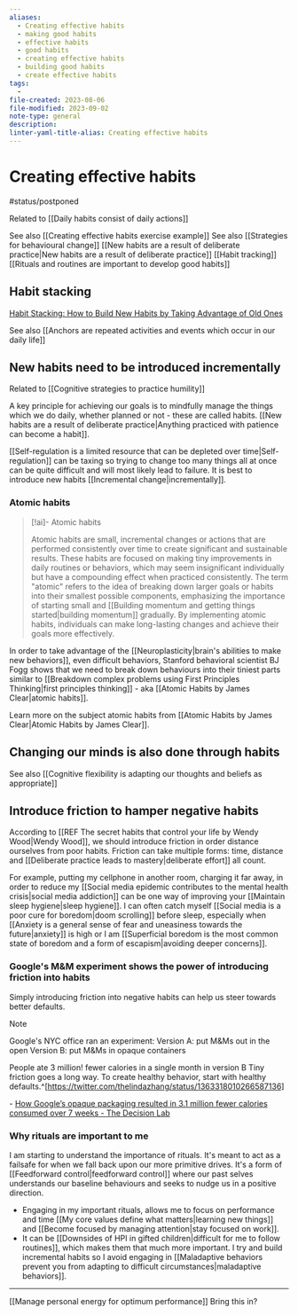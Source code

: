 ```yaml
---
aliases:
  - Creating effective habits
  - making good habits
  - effective habits
  - good habits
  - creating effective habits
  - building good habits
  - create effective habits
tags:
  - 
file-created: 2023-08-06
file-modified: 2023-09-02
note-type: general
description: 
linter-yaml-title-alias: Creating effective habits
---
```


# Creating effective habits

#status/postponed

Related to [[Daily habits consist of daily actions]]

See also [[Creating effective habits exercise example]]
See also [[Strategies for behavioural change]]
[[New habits are a result of deliberate practice|New habits are a result of deliberate practice]]
[[Habit tracking]]
[[Rituals and routines are important to develop good habits]]

## Habit stacking

[Habit Stacking: How to Build New Habits by Taking Advantage of Old Ones](https://jamesclear.com/habit-stacking#:~:text=There%20is%20a%20phenomenon%20that,that%20get%20used%20more%20frequently)

See also [[Anchors are repeated activities and events which occur in our daily life]]

## New habits need to be introduced incrementally

Related to [[Cognitive strategies to practice humility]]

A key principle for achieving our goals is to mindfully manage the things which we do daily, whether planned or not - these are called habits. [[New habits are a result of deliberate practice|Anything practiced with patience can become a habit]].

[[Self-regulation is a limited resource that can be depleted over time|Self-regulation]] can be taxing so trying to change too many things all at once can be quite difficult and will most likely lead to failure. It is best to introduce new habits [[Incremental change|incrementally]].

### Atomic habits

> [!ai]- Atomic habits
>
> Atomic habits are small, incremental changes or actions that are performed consistently over time to create significant and sustainable results. These habits are focused on making tiny improvements in daily routines or behaviors, which may seem insignificant individually but have a compounding effect when practiced consistently. The term "atomic" refers to the idea of breaking down larger goals or habits into their smallest possible components, emphasizing the importance of starting small and [[Building momentum and getting things started|building momentum]] gradually. By implementing atomic habits, individuals can make long-lasting changes and achieve their goals more effectively.

In order to take advantage of the [[Neuroplasticity|brain's abilities to make new behaviors]], even difficult behaviors, Stanford behavioral scientist BJ Fogg shows that we need to break down behaviours into their tiniest parts similar to [[Breakdown complex problems using First Principles Thinking|first principles thinking]] - aka [[Atomic Habits by James Clear|atomic habits]].

Learn more on the subject atomic habits from [[Atomic Habits by James Clear|Atomic Habits by James Clear]].

## Changing our minds is also done through habits

See also [[Cognitive flexibility is adapting our thoughts and beliefs as appropriate]]

## Introduce friction to hamper negative habits

According to [[REF The secret habits that control your life by Wendy Wood|Wendy Wood]], we should introduce friction in order distance ourselves from poor habits. Friction can take multiple forms: time, distance and [[Deliberate practice leads to mastery|deliberate effort]] all count.

For example, putting my cellphone in another room, charging it far away, in order to reduce my [[Social media epidemic contributes to the mental health crisis|social media addiction]] can be one way of improving your [[Maintain sleep hygiene|sleep hygiene]]. I can often catch myself [[Social media is a poor cure for boredom|doom scrolling]] before sleep, especially when [[Anxiety is a general sense of fear and uneasiness towards the future|anxiety]] is high or I am [[Superficial boredom is the most common state of boredom and a form of escapism|avoiding deeper concerns]].

### Google's M&M experiment shows the power of introducing friction into habits

Simply introducing friction into negative habits can help us steer towards better defaults.

> [!NOTE]
> Google's NYC office ran an experiment:
> Version A: put M&Ms out in the open
> Version B: put M&Ms in opaque containers
>
> People ate 3 million! fewer calories in a single month in version B Tiny friction goes a long way. To create healthy behavior, start with healthy defaults.^[https://twitter.com/thelindazhang/status/1363318010266587136]
>
> \- [How Google’s opaque packaging resulted in 3.1 million fewer calories consumed over 7 weeks - The Decision Lab](https://thedecisionlab.com/intervention/how-googles-opaque-packaging-resulted-in-3-1-million-fewer-calories-consumed-over-7-weeks)

### Why rituals are important to me

I am starting to understand the importance of rituals. It's meant to act as a failsafe for when we fall back upon our more primitive drives. It's a form of [[Feedforward control|feedforward control]] where our past selves understands our baseline behaviours and seeks to nudge us in a positive direction.

- Engaging in my important rituals, allows me to focus on performance and time [[My core values define what matters|learning new things]] and [[Become focused by managing attention|stay focused on work]].
- It can be [[Downsides of HPI in gifted children|difficult for me to follow routines]], which makes them that much more important. I try and build incremental habits so I avoid engaging in [[Maladaptive behaviors prevent you from adapting to difficult circumstances|maladaptive behaviors]].

---

[[Manage personal energy for optimum performance]] Bring this in?
